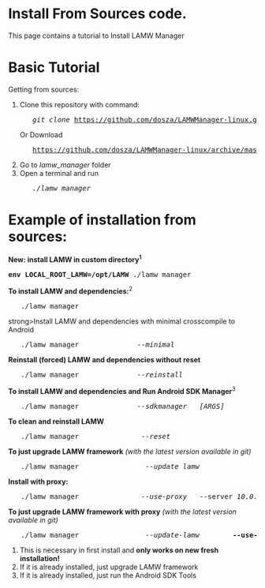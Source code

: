 # Install  From Sources code.
This page contains a tutorial to Install LAMW Manager

Basic Tutorial
===
<p>
	Getting from sources:
	<ol>
		<li>Clone this repository with command:
		<pre>	<em>git clone</em> <a href="https://github.com/dosza/LAMWManager-linux.git">https://github.com/dosza/LAMWManager-linux.git</a></pre> 
		Or Download 
		<pre>	<a href="https://github.com/dosza/LAMWManager-linux/archive/master.zip">https://github.com/dosza/LAMWManager-linux/archive/master.zip</a> and unzip.</pre></li>
		<li>Go to <em>lamw_manager</em> folder</li>
		<li>Open a terminal and run 
		<pre>	<em>./lamw_manager</em></pre></li>
	</ol>
</p>

Example of installation from sources:
===
<p>
	<strong>New: install LAMW in custom directory<sup>1</sup></strong>
	<pre><strong>env LOCAL_ROOT_LAMW=/opt/LAMW</strong> ./lamw_manager</pre>
	<strong>To install LAMW and dependencies:</strong><sup>2</sup>
	<pre>	./lamw_manager</pre>
	strong>Install LAMW and dependencies with minimal crosscompile to Android</strong>
	<pre>	./lamw_manager              <em>--minimal</em></pre>
	<strong>Reinstall (forced) LAMW and dependencies without reset</strong>
	<pre>	./lamw_manager              <em>--reinstall</em></pre>
	<strong>To install LAMW and dependencies and Run Android SDK Manager</strong><sup>3</sup>
	<pre>	./lamw_manager              <em>--sdkmanager</em>	<em>[ARGS]</em></pre>
	<strong>To clean and reinstall LAMW</strong>
	<pre>	./lamw_manager              <em> --reset</em></pre>
	<strong>To just upgrade LAMW framework</strong> <em>(with the latest version available in git)</em>
	<pre>	./lamw_manager                <em>--update_lamw</em></pre>
	<strong>Install with proxy:</strong>
	<pre>	./lamw_manager               <em>--use-proxy</em>	--server <em>10.0.16.1</em>	<strong>--port</strong>	<em>3128</em></pre>
	<strong>To just upgrade LAMW framework with proxy</strong> <em>(with the latest version available in git)</em>
	<pre>	./lamw_manager                <em>--update-lamw</em>		<strong>--use-proxy	--server</strong> <em>10.0.16.1</em>	<strong>--port</strong>	<em>3128</em></pre>
	<ol>
		<li>This is necessary in first install and <strong>only works on new fresh installation!</strong>
		<li>If it is already installed, just upgrade LAMW framework</li>
		<li>If it is already installed, just run the Android SDK Tools</li>
	</ol>
</p>
